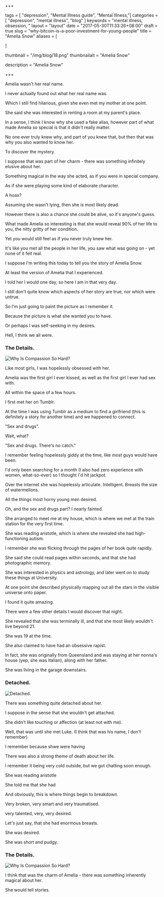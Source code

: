 +++

tags = [ "depression", "Mental Illness guide", "Mental Illness,"]
categories = [ "depression", "mental illness", "blog" ]
keywords = "mental illness, obsession, " 
layout = "layout"
date = "2017-05-30T11:33:26+08:00"
draft = true
slug = "why-bitcoin-is-a-poor-investment-for-young-people"
title = "Amelia Snow"
aliases = [

]

thumbnail = "/img/blog/18.png"
thumbnailalt = "Amelia Snow"

description = "Amelia Snow"

+++

Amelia wasn't her real name. 

I never actually found out what her real name was.

Which I still find hilarious, given she even met my mother at one point. 

She said she was interested in renting a room at my parent's place.

In a sense, I think I know why she used a fake alias, however part of what made Amelia so special is that it didn't really matter. 

No one ever truly knew why, and part of you knew that, but then that was why you also wanted to know her. 

To discover the mystery. 

I suppose that was part of her charm - there was something infinitely elusive about her. 

Something magical in the way she acted, as if you were in special company.

As if she were playing some kind of elaborate character.

A hoax?

Assuming she wasn't lying, then she is most likely dead. 

However there is also a chance she could be alive, so it's anyone's guess. 

What made Amelia so interesting is that she would reveal 90% of her life to you, the nitty gritty of her condition.

Yet you would still feel as if you never truly knew her. 

It's like you met all the people in her life, you saw what was going on - yet none of it felt real.

I suppose I'm writing this today to tell you the story of Amelia Snow. 

At least the version of Amelia that I experienced.

I told her I would one day, so here I am in that very day. 

I still don't quite know which aspects of her story are true, nor which were untrue.

So I'm just going to paint the picture as I remember it.

Because the picture is what she wanted you to have. 

Or perhaps I was self-seeking in my desires. 

Hell, I think we all were. 

### The Details. 

![Why Is Compassion So Hard?](/img/blog/13-01.png)

Like most girls, I was hopelessly obsessed with her. 

Amelia was the first girl I ever kissed, as well as the first girl I ever had sex with. 

All within the space of a few hours. 

I first met her on Tumblr. 

At the time I was using Tumblr as a medium to find a girlfriend (this is definitely a story for another time) and we happened to connect.

"Sex and drugs".

Wait, what? 

"Sex and drugs. There's no catch." 

I remember feeling hopelessly giddy at the time, like most guys would have been. 

I'd only been searching for a month (I also had zero experience with women, what-so-ever) so I thought I'd hit jackpot. 

Over the internet she was hopelessly articulate. Intelligent. Breasts the size of watermellons. 

All the things most horny young men desired.

Oh, and the sex and drugs part? I nearly fainted. 

She arranged to meet me at my house, which is where we met at the train station for the very first time. 

She was reading aristotle, which is where she revealed she had high-functioning autism. 

I remember she was flicking through the pages of her book quite rapidly.

She said she could read pages within seconds, and that she had photographic memory. 

She was interested in physics and astrology, and later went on to study these things at University.

At one point she described physically mapping out all the stars in the visible universe onto paper. 

I found it quite amazing. 

There were a few other details I would discover that night. 

She revealed that she was terminally ill, and that she most likely wouldn't live beyond 21. 

She was 19 at the time. 

She also claimed to have had an obsessive rapist. 

In fact, she was originally from Queensland and was staying at her nonna's house (yep, she was Italian), along with her father. 

She was living in the garage downstairs.

### Detached. 

![Detached.](/img/blog/13-02.png)

There was something quite detached about her. 

I suppose in the sense that she wouldn't get attached. 

She didn't like touching or affection (at least not with me).


Well, that was until she met Luke. (I think that was his name, I don't remember)

I remember because shwe were having 


There was also a strong theme of death about her life. 





I remember it being very cold outside, but we got chatting soon enough. 

She was reading aristotle 

She told me that she had 




And obviously, this is where things begin to breakdown. 





Very broken, very smart and very traumatised.



very talented, very, very desired. 



Let's just say, that she had enormous breasts. 

She was desired. 

She was short and pudgy. 


### The Details. 

![Why Is Compassion So Hard?](/img/blog/13-01.png)






I think that was the charm of Amelia - there was something inherently magical about her. 



She would tell stories. 

